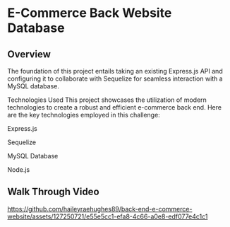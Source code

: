 # E-Commerce Back Website Database


##  Overview
 The foundation of this project entails taking an existing Express.js API and configuring it to collaborate with Sequelize for seamless interaction with a MySQL database.


Technologies Used
This project showcases the utilization of modern technologies to create a robust and efficient e-commerce back end. Here are the key technologies employed in this challenge:

Express.js

Sequelize

MySQL Database

Node.js

## Walk Through Video


https://github.com/haileyraehughes89/back-end-e-commerce-website/assets/127250721/e55e5cc1-efa8-4c66-a0e8-edf077e4c1c1

